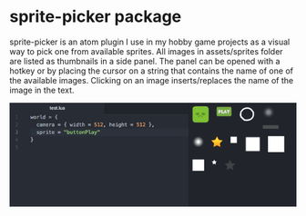 # sprite-picker package

sprite-picker is an atom plugin I use in my hobby game projects
as a visual way to pick one from available sprites. All images in
assets/sprites folder are listed as thumbnails in a side panel. The panel
can be opened with a hotkey or by placing the cursor on a string that contains
the name of one of the available images. Clicking on an image inserts/replaces
the name of the image in the text.

![Screenshot](screenshot.png)
